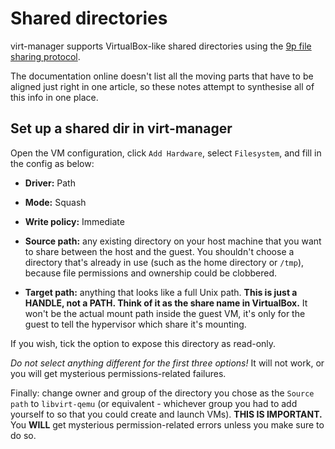 # Shared directories

virt-manager supports VirtualBox-like shared directories using the [9p file sharing protocol](https://en.wikipedia.org/wiki/9P_(protocol)).

The documentation online doesn't list all the moving parts that have to be aligned just right in one article, so these notes attempt to synthesise all of this info in one place.

## Set up a shared dir in virt-manager

Open the VM configuration, click `Add Hardware`, select `Filesystem`, and fill in the config as below:

- **Driver:** Path

- **Mode:** Squash

- **Write policy:** Immediate

- **Source path:** any existing directory on your host machine that you want to share between the host and the guest. You shouldn't choose a directory that's already in use (such as the home directory or `/tmp`), because file permissions and ownership could be clobbered.

- **Target path:** anything that looks like a full Unix path. **This is just a HANDLE, not a PATH. Think of it as the share name in VirtualBox.** It won't be the actual mount path inside the guest VM, it's only for the guest to tell the hypervisor which share it's mounting.

If you wish, tick the option to expose this directory as read-only.

*Do not select anything different for the first three options!* It will not work, or you will get mysterious permissions-related failures.

Finally: change owner and group of the directory you chose as the `Source path` to `libvirt-qemu` (or equivalent - whichever group you had to add yourself to so that you could create and launch VMs).
**THIS IS IMPORTANT.** You **WILL** get mysterious permission-related errors unless you make sure to do so. 
